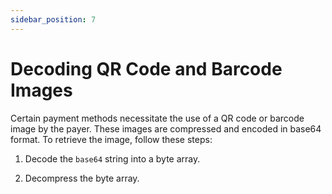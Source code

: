 ```yaml
---
sidebar_position: 7
---
```


# Decoding QR Code and Barcode Images

Certain payment methods necessitate the use of a QR code or barcode image by the payer. These images are compressed and encoded in base64 format. To retrieve the image, follow these steps:

1. Decode the <code>base64</code> string into a byte array.

2. Decompress the byte array.